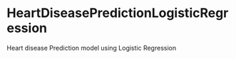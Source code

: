 # HeartDiseasePredictionLogisticRegression
Heart disease Prediction model using Logistic Regression
